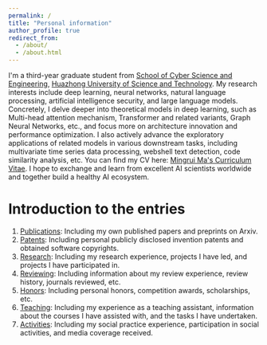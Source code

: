 ```yaml
---
permalink: /
title: "Personal information"
author_profile: true
redirect_from: 
  - /about/
  - /about.html
---
```


I'm a third-year graduate student from [School of Cyber Science and Engineering](http://cse.hust.edu.cn/), [Huazhong University of Science and Technology](https://www.hust.edu.cn/). My research interests include deep learning, neural networks, natural language processing, artificial intelligence security, and large language models. Concretely, I delve deeper into theoretical models in deep learning, such as Multi-head attention mechanism, Transformer and related variants, Graph Neural Networks, etc., and focus more on architecture innovation and performance optimization. I also actively advance the exploratory applications of related models in various downstream tasks, including multivariate time series data processing, webshell text detection, code similarity analysis, etc.
You can find my CV here: [Mingrui Ma's Curriculum Vitae](../assets/Curriculum_Vitae.pdf). I hope to exchange and learn from excellent AI scientists worldwide and together build a healthy AI ecosystem.


Introduction to the entries
======
1. [Publications](https://jkpathfinder.github.io/publications/): Including my own published papers and preprints on Arxiv.
1. [Patents](https://jkpathfinder.github.io/patent/): Including personal publicly disclosed invention patents and obtained software copyrights.
1. [Research](https://jkpathfinder.github.io/research/): Including my research experience, projects I have led, and projects I have participated in.
1. [Reviewing](https://jkpathfinder.github.io/reviewing/): Including information about my review experience, review history, journals reviewed, etc.
1. [Honors](https://jkpathfinder.github.io/portfolio/): Including personal honors, competition awards, scholarships, etc. 
1. [Teaching](https://jkpathfinder.github.io/teaching/): Including my experience as a teaching assistant, information about the courses I have assisted with, and the tasks I have undertaken.
1. [Activities](https://jkpathfinder.github.io/activity/): Including my social practice experience, participation in social activities, and media coverage received.
